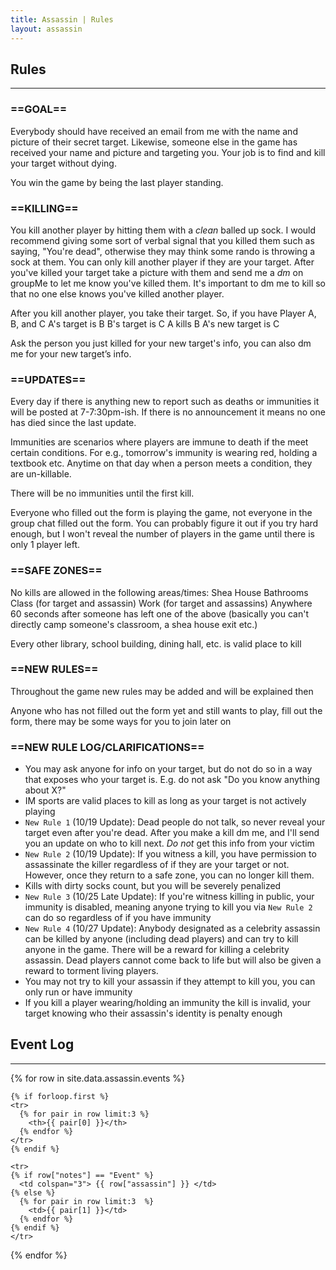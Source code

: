 ```yaml
---
title: Assassin | Rules
layout: assassin
---
```


## Rules
* * *

### ==GOAL==
Everybody should have received an email from me with the name and picture of their secret target. Likewise, someone else in the game has received your name and picture and targeting you. Your job is to find and kill your target without dying. 

You win the game by being the last player standing.

### ==KILLING==
You kill another player by hitting them with a *clean* balled up sock. I would recommend giving some sort of verbal signal that you killed them such as saying, "You're dead", otherwise they may think some rando is throwing a sock at them. You can only kill another player if they are your target. After you've killed your target take a picture with them and send me a *dm* on groupMe to let me know you've killed them. It's important to dm me to kill so that no one else knows you've killed another player. 

After you kill another player, you take their target. So, if you have Player A, B, and C
A's target is B
B's target is C
A kills B
A's new target is C

Ask the person you just killed for your new target's info, you can also dm me for your new target’s info.

### ==UPDATES==
Every day if there is anything new to report such as deaths or immunities it will be posted at 7-7:30pm-ish. If there is no announcement it means no one has died since the last update. 

Immunities are scenarios where players are immune to death if the meet certain conditions. For e.g., tomorrow's immunity is wearing red, holding a textbook etc. Anytime on that day when a person meets a condition, they are un-killable. 

There will be no immunities until the first kill.

Everyone who filled out the form is playing the game, not everyone in the group chat filled out the form. You can probably figure it out if you try hard enough, but I won't reveal the number of players in the game until there is only 1 player left.

### ==SAFE ZONES==
No kills are allowed in the following areas/times:
Shea House 
Bathrooms
Class (for target and assassin)
Work (for target and assassins)
Anywhere 60 seconds after someone has left one of the above (basically you can't directly camp someone's classroom, a shea house exit etc.)

Every other library, school building, dining hall, etc. is valid place to kill

### ==NEW RULES==
Throughout the game new rules may be added and will be explained then

Anyone who has not filled out the form yet and still wants to play, fill out the form, there may be some ways for you to join later on

### ==NEW RULE LOG/CLARIFICATIONS==
- You may ask anyone for info on your target, but do not do so in a way that exposes who your target is. E.g. do not ask "Do you know anything about X?"
- IM sports are valid places to kill as long as your target is not actively playing
- `New Rule 1` (10/19 Update): Dead people do not talk, so never reveal your target even after you're dead. After you make a kill dm me, and I'll send you an update on who to kill next. *Do not* get this info from your victim
- `New Rule 2` (10/19 Update): If you witness a kill, you have permission to assassinate the killer regardless of if they are your target or not. However, once they return to a safe zone, you can no longer kill them.
- Kills with dirty socks count, but you will be severely penalized
- `New Rule 3` (10/25 Late Update): If you're witness killing in public, your immunity is disabled, meaning anyone trying to kill you via `New Rule 2` can do so regardless of if you have immunity
- `New Rule 4` (10/27 Update): Anybody designated as a celebrity assassin can be killed by anyone (including dead players) and can try to kill anyone in the game. There will be a reward for killing a celebrity assassin. Dead players cannot come back to life but will also be given a reward to torment living players.
- You may not try to kill your assassin if they attempt to kill you, you can only run or have immunity 
- If you kill a player wearing/holding an immunity the kill is invalid, your target knowing who their assassin's identity is penalty enough


## Event Log
* * *

<table>
  {% for row in site.data.assassin.events %}

    {% if forloop.first %}
    <tr>
      {% for pair in row limit:3 %}
        <th>{{ pair[0] }}</th>
      {% endfor %}
    </tr>
    {% endif %}
    
    <tr>
    {% if row["notes"] == "Event" %}
      <td colspan="3"> {{ row["assassin"] }} </td> 
    {% else %}
      {% for pair in row limit:3  %}
        <td>{{ pair[1] }}</td>
      {% endfor %}
    {% endif %}
    </tr>
  {% endfor %}

</table>